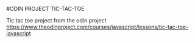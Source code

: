 #ODIN PROJECT TIC-TAC-TOE

Tic tac toe project from the odin project
https://www.theodinproject.com/courses/javascript/lessons/tic-tac-toe-javascript